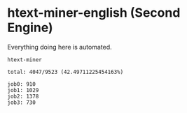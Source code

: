 # htext-miner-english (Second Engine)

Everything doing here is automated.

```
htext-miner

total: 4047/9523 (42.49711225454163%)

job0: 910
job1: 1029
job2: 1378
job3: 730
```